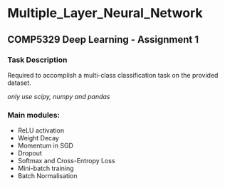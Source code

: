 # Multiple_Layer_Neural_Network

## COMP5329 Deep Learning - Assignment 1


### Task Description
Required to accomplish a multi-class classification task on the provided dataset.

*only use scipy, numpy and pandas*


### Main modules:
* ReLU activation
* Weight Decay
* Momentum in SGD
* Dropout
* Softmax and Cross-Entropy Loss
* Mini-batch training
* Batch Normalisation
